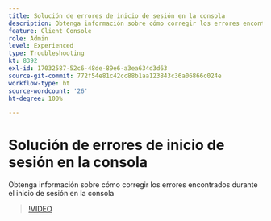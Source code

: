 ```yaml
---
title: Solución de errores de inicio de sesión en la consola
description: Obtenga información sobre cómo corregir los errores encontrados durante el inicio de sesión en la consola
feature: Client Console
role: Admin
level: Experienced
type: Troubleshooting
kt: 8392
exl-id: 17032587-52c6-48de-89e6-a3ea634d3d63
source-git-commit: 772f54e81c42cc88b1aa123843c36a06866c024e
workflow-type: ht
source-wordcount: '26'
ht-degree: 100%

---
```


# Solución de errores de inicio de sesión en la consola

Obtenga información sobre cómo corregir los errores encontrados durante el inicio de sesión en la consola

>[!VIDEO](https://video.tv.adobe.com/v/335896?quality=12)
